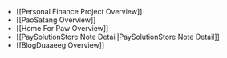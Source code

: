 - [[Personal Finance Project Overview]]
- [[PaoSatang Overview]]
- [[Home For Paw Overview]]
- [[PaySolutionStore Note Detail|PaySolutionStore Note Detail]]
- [[BlogDuaaeeg Overview]]